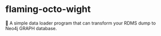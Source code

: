 flaming-octo-wight
==================
:speech_balloon: A simple data loader program that can transform your RDMS dump to Neo4j GRAPH database.
